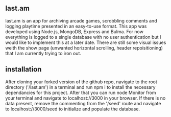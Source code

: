 ##  last.am

last.am is an app for archiving arcade games, scrobbling comments and logging playtime presented in an easy-to-use format. This app was developed using Node.js, MongoDB, Express and Bulma.
For now everything is logged to a single database with no user authentication but I would like to implement this at a later date. There are still some visual issues weith the show page (unwanted horizontal scrolling, header repoisitioning) that I am currently trying to iron out. 

## installation

After cloning your forked version of the github repo, navigate to the root directory ('/last.am')
in a terminal and run npm i to install the necessary dependancies for this project. After that you can run node Monitor from your terminal and navigate to localhost://3000 in your browser.
If there is no data present, remove the commenting from the '/seed' route and navigate to localhost://3000/seed to initialize and populate the database.
